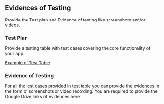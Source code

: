 ## Evidences of Testing

Provide the Test plan and Evidence of testing like screenshots and/or videos. 

### Test Plan
Provide a testing table with test cases covering the core functionality of your app. 

 [Example of Test Table](https://drive.google.com/file/d/1OZpHuHARtM0LGDqq51ReP9zghdaEvOt2/view?usp=share_link)


### Evidence of Testing
For all the test cases provided in test table you can provide the evidences in the form of screenshots or video recording.
You are required to provide the Google Drive links of evidences here

